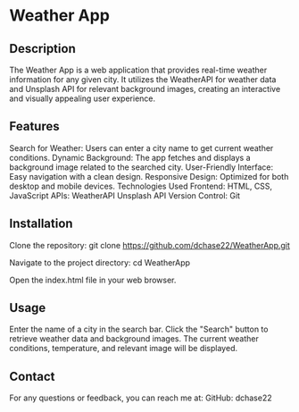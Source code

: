 # Weather App

## Description
The Weather App is a web application that provides real-time weather information for any given city. It utilizes the WeatherAPI for weather data and Unsplash API for relevant background images, creating an interactive and visually appealing user experience.

## Features
Search for Weather: Users can enter a city name to get current weather conditions.
Dynamic Background: The app fetches and displays a background image related to the searched city.
User-Friendly Interface: Easy navigation with a clean design.
Responsive Design: Optimized for both desktop and mobile devices.
Technologies Used
Frontend: HTML, CSS, JavaScript
APIs:
WeatherAPI
Unsplash API
Version Control: Git

## Installation
Clone the repository:
git clone https://github.com/dchase22/WeatherApp.git

Navigate to the project directory:
cd WeatherApp

Open the index.html file in your web browser.

## Usage
Enter the name of a city in the search bar.
Click the "Search" button to retrieve weather data and background images.
The current weather conditions, temperature, and relevant image will be displayed.

## Contact
For any questions or feedback, you can reach me at:
GitHub: dchase22
